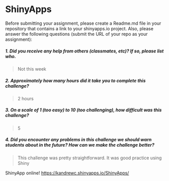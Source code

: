 # ShinyApps

Before submitting your assignment, please create a Readme.md file in your repository that contains a link to your shinyapps.io project. Also, please answer the following questions (submit the URL of your repo as your assignment):


##### 1. Did you receive any help from others (classmates, etc)? If so, please list who.

> Not this week

##### 2. Approximately how many hours did it take you to complete this challenge?

> 2 hours

##### 3. On a scale of 1 (too easy) to 10 (too challenging), how difficult was this challenge?

> 5

##### 4. Did you encounter any problems in this challenge we should warn students about in the future? How can we make the challenge better?

> This challenge was pretty straightforward. It was good practice using Shiny

ShinyApp online! https://kandrewc.shinyapps.io/ShinyApps/